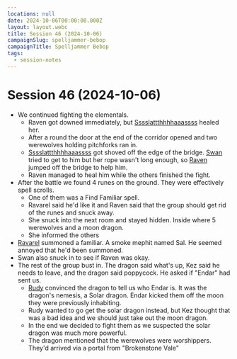 ```yaml
---
locations: null
date: 2024-10-06T00:00:00.000Z
layout: layout.webc
title: Session 46 (2024-10-06)
campaignSlug: spelljammer-bebop
campaignTitle: Spelljammer Bebop
tags:
  - session-notes
---
```

# Session 46 (2024-10-06)

- We continued fighting the elementals.
	- Raven got downed immediately, but [Sssslattthhhhaaassss](sssslattthhhhaaassss.md) healed her.
	- After a round the door at the end of the corridor opened and two werewolves holding pitchforks ran in.
	- [Sssslattthhhhaaassss](sssslattthhhhaaassss.md) got shoved off the edge of the bridge. [Swan](swan.md) tried to get to him but her rope wasn't long enough, so [Raven](raven.md) jumped off the bridge to help him.
	- Raven managed to heal him while the others finished the fight.
- After the battle we found 4 runes on the ground. They were effectively spell scrolls.
	- One of them was a Find Familiar spell.
	- Ravarel said he'd like it and Raven said that the group should get rid of the runes and snuck away.
	- She snuck into the next room and stayed hidden. Inside where 5 werewolves and a moon dragon.
	- She informed the others
- [Ravarel](ravarel-deshent.md) summoned a familiar. A smoke mephit named Sal. He seemed annoyed that he'd been summoned.
- Swan also snuck in to see if Raven was okay.
- The rest of the group bust in. The dragon said what's up, Kez said he needs to leave, and the dragon said poppycock. He asked if "Endar" had sent us.
	- [Rudy](refuge-unit-d3.md) convinced the dragon to tell us who Endar is. It was the dragon's nemesis, a Solar dragon. Endar kicked them off the moon they were previously inhabiting.
	- Rudy wanted to go get the solar dragon instead, but Kez thought that was a bad idea and we should just take out the moon dragon.
	- In the end we decided to fight them as we suspected the solar dragon was much more powerful.
	- The dragon mentioned that the werewolves were worshippers. They'd arrived via a portal from "Brokenstone Vale"

